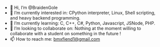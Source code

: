 - 👋 Hi, I’m @BraidenGole
- 👀 I’m currently interested in: CPython interpreter, Linux, Shell scripting, and heavy backend programming.
- 🌱 I’m currently learning: C, C++, C#, Python, Javascript, JSNode, PHP.
- 💞️ I’m looking to collaborate on: Nothing at the moment willing to collaborate with a student on something in the future ! 
- 📫 How to reach me: bmxfiend1@gmail.com

